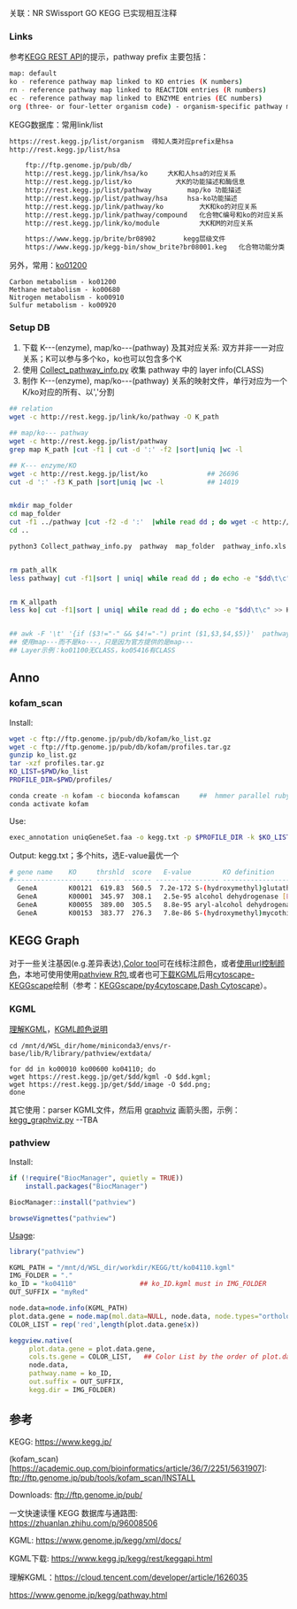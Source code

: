 


关联：NR SWissport GO KEGG 已实现相互注释


### Links

参考[KEGG REST API](https://www.kegg.jp/kegg/rest/keggapi.html)的提示，pathway prefix 主要包括：
```bash
map: default
ko - reference pathway map linked to KO entries (K numbers)
rn - reference pathway map linked to REACTION entries (R numbers)
ec - reference pathway map linked to ENZYME entries (EC numbers)
org (three- or four-letter organism code) - organism-specific pathway map linked to GENES entries (gene IDs)
```

KEGG数据库：常用link/list
```bash
https://rest.kegg.jp/list/organism  得知人类对应prefix是hsa
http://rest.kegg.jp/list/hsa

    ftp://ftp.genome.jp/pub/db/
    http://rest.kegg.jp/link/hsa/ko     大K和人hsa的对应关系
    http://rest.kegg.jp/list/ko           大K的功能描述和酶信息
    http://rest.kegg.jp/list/pathway         map/ko 功能描述
    http://rest.kegg.jp/list/pathway/hsa     hsa-ko功能描述
    http://rest.kegg.jp/link/pathway/ko         大K和ko的对应关系
    http://rest.kegg.jp/link/pathway/compound   化合物C编号和ko的对应关系
    http://rest.kegg.jp/link/ko/module          大K和M的对应关系

    https://www.kegg.jp/brite/br08902       kegg层级文件
    https://www.kegg.jp/kegg-bin/show_brite?br08001.keg   化合物功能分类
```

另外，常用：[ko01200](https://www.kegg.jp/dbget-bin/www_bget?pathway+ko01200)
```
Carbon metabolism - ko01200
Methane metabolism - ko00680
Nitrogen metabolism - ko00910
Sulfur metabolism - ko00920
```


### Setup DB

1. 下载 K---(enzyme), map/ko---(pathway) 及其对应关系: 双方并非一一对应关系；K可以参与多个ko，ko也可以包含多个K
2. 使用 [Collect_pathway_info.py](./KEGG/Collect_pathway_info.py) 收集 pathway 中的 layer info(CLASS)
3. 制作 K---(enzyme), map/ko---(pathway) 关系的映射文件，单行对应为一个K/ko对应的所有、以','分割
```bash
## relation
wget -c http://rest.kegg.jp/link/ko/pathway -O K_path

## map/ko--- pathway
wget -c http://rest.kegg.jp/list/pathway                                  ## 570
grep map K_path |cut -f1 | cut -d ':' -f2 |sort|uniq |wc -l               ## 486

## K--- enzyme/KO 
wget -c http://rest.kegg.jp/list/ko               ## 26696
cut -d ':' -f3 K_path |sort|uniq |wc -l           ## 14019


mkdir map_folder
cd map_folder
cut -f1 ../pathway |cut -f2 -d ':'  |while read dd ; do wget -c http://rest.kegg.jp/get/$dd ;sleep 1; done
cd ..

python3 Collect_pathway_info.py  pathway  map_folder  pathway_info.xls


rm path_allK
less pathway| cut -f1|sort | uniq| while read dd ; do echo -e "$dd\t\c" >> path_allK; grep $dd K_path  | sed 's/ko://g' |  awk '{printf $2 ","}' >> path_allK; echo '' >> path_allK; done


rm K_allpath
less ko| cut -f1|sort | uniq| while read dd ; do echo -e "$dd\t\c" >> K_allpath; grep $dd K_path| grep 'map' | sed 's/path://g' |  awk '{printf $1 ","}' >> K_allpath; echo '' >> K_allpath; done


## awk -F '\t' '{if ($3!="-" && $4!="-") print ($1,$3,$4,$5)}'  pathway_info.xls |  less
## 使用map---而不是ko---，只是因为官方提供的是map---
## Layer示例：ko01100无CLASS，ko05416有CLASS
```


## Anno

### kofam_scan
Install: 
```bash
wget -c ftp://ftp.genome.jp/pub/db/kofam/ko_list.gz
wget -c ftp://ftp.genome.jp/pub/db/kofam/profiles.tar.gz
gunzip ko_list.gz
tar -xzf profiles.tar.gz
KO_LIST=$PWD/ko_list
PROFILE_DIR=$PWD/profiles/

conda create -n kofam -c bioconda kofamscan     ##  hmmer parallel ruby
conda activate kofam
```

Use:
```bash
exec_annotation uniqGeneSet.faa -o kegg.txt -p $PROFILE_DIR -k $KO_LIST
```

Output: kegg.txt；多个hits，选E-value最优一个
```bash
# gene name    KO     thrshld  score   E-value        KO definition
#-------------------- ------ ------- ------ --------- ---------------------
  GeneA        K00121  619.83  560.5  7.2e-172 S-(hydroxymethyl)glutathione dehydrogenase / alcohol dehydrogenase [EC:1.1.1.284 1.1.1.1]
  GeneA        K00001  345.97  308.1   2.5e-95 alcohol dehydrogenase [EC:1.1.1.1]
  GeneA        K00055  389.00  305.5   8.8e-95 aryl-alcohol dehydrogenase [EC:1.1.1.90]
  GeneA        K00153  383.77  276.3   7.8e-86 S-(hydroxymethyl)mycothiol dehydrogenase [EC:1.1.1.306]
```




## KEGG Graph
对于一些关注基因(e.g.差异表达),[Color tool](https://www.genome.jp/kegg/mapper/color.html)可在线标注颜色，或者[使用url控制颜色](https://www.kegg.jp/kegg/docs/color_url.html)，本地可使用使用[pathview R包](https://zhuanlan.zhihu.com/p/601451821),或者也可[下载KGML](https://www.kegg.jp/kegg/rest/keggapi.html)后用[cytoscape-KEGGscape](https://zhuanlan.zhihu.com/p/371399566)绘制（参考：[KEGGscape/py4cytoscape](https://keggscape.readthedocs.io/en/latest/pythonscripting.html),[Dash Cytoscape](https://dash.plotly.com/cytoscape)）。


### KGML
[理解KGML](https://cloud.tencent.com/developer/article/1626035)，[KGML颜色说明](https://www.kegg.jp/kegg/docs/color_gui.html)  
```
cd /mnt/d/WSL_dir/home/miniconda3/envs/r-base/lib/R/library/pathview/extdata/

for dd in ko00010 ko00600 ko04110; do 
wget https://rest.kegg.jp/get/$dd/kgml -O $dd.kgml;
wget https://rest.kegg.jp/get/$dd/image -O $dd.png;
done
```

其它使用：parser KGML文件，然后用 [graphviz](https://graphviz.readthedocs.io/en/stable/manual.html) 画箭头图，示例：[kegg_graphviz.py](./KEGG/kegg_graphviz.py) --TBA


### pathview
Install:
```R
if (!require("BiocManager", quietly = TRUE))
    install.packages("BiocManager")

BiocManager::install("pathview")

browseVignettes("pathview")
```

[Usage](https://www.rdocumentation.org/packages/pathview/versions/1.12.0/topics/pathview): 
```R
library("pathview")

KGML_PATH = "/mnt/d/WSL_dir/workdir/KEGG/tt/ko04110.kgml"
IMG_FOLDER = "."
ko_ID = "ko04110"                ## ko_ID.kgml must in IMG_FOLDER
OUT_SUFFIX = "myRed"

node.data=node.info(KGML_PATH)
plot.data.gene = node.map(mol.data=NULL, node.data, node.types="ortholog")   ## ortholog/gene/...
COLOR_LIST = rep('red',length(plot.data.gene$x))

keggview.native(
     plot.data.gene = plot.data.gene, 
     cols.ts.gene = COLOR_LIST,   ## Color List by the order of plot.data.gene
     node.data, 
     pathway.name = ko_ID,
     out.suffix = OUT_SUFFIX, 
     kegg.dir = IMG_FOLDER)
```


## 参考
KEGG: https://www.kegg.jp/   

(kofam_scan)[https://academic.oup.com/bioinformatics/article/36/7/2251/5631907]: ftp://ftp.genome.jp/pub/tools/kofam_scan/INSTALL   

Downloads: ftp://ftp.genome.jp/pub/  

一文快速读懂 KEGG 数据库与通路图: https://zhuanlan.zhihu.com/p/96008506

KGML: https://www.genome.jp/kegg/xml/docs/

KGML下载: https://www.kegg.jp/kegg/rest/keggapi.html

理解KGML：https://cloud.tencent.com/developer/article/1626035 

https://www.genome.jp/kegg/pathway.html
